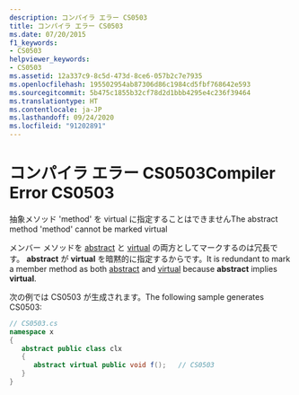 ```yaml
---
description: コンパイラ エラー CS0503
title: コンパイラ エラー CS0503
ms.date: 07/20/2015
f1_keywords:
- CS0503
helpviewer_keywords:
- CS0503
ms.assetid: 12a337c9-8c5d-473d-8ce6-057b2c7e7935
ms.openlocfilehash: 195502954ab87306d86c1984cd5fbf768642e593
ms.sourcegitcommit: 5b475c1855b32cf78d2d1bbb4295e4c236f39464
ms.translationtype: HT
ms.contentlocale: ja-JP
ms.lasthandoff: 09/24/2020
ms.locfileid: "91202891"
---
```

# <a name="compiler-error-cs0503"></a><span data-ttu-id="46381-103">コンパイラ エラー CS0503</span><span class="sxs-lookup"><span data-stu-id="46381-103">Compiler Error CS0503</span></span>

<span data-ttu-id="46381-104">抽象メソッド 'method' を virtual に指定することはできません</span><span class="sxs-lookup"><span data-stu-id="46381-104">The abstract method 'method' cannot be marked virtual</span></span>  
  
 <span data-ttu-id="46381-105">メンバー メソッドを [abstract](../language-reference/keywords/abstract.md) と [virtual](../language-reference/keywords/virtual.md) の両方としてマークするのは冗長です。 **abstract** が **virtual** を暗黙的に指定するからです。</span><span class="sxs-lookup"><span data-stu-id="46381-105">It is redundant to mark a member method as both [abstract](../language-reference/keywords/abstract.md) and [virtual](../language-reference/keywords/virtual.md) because **abstract** implies **virtual**.</span></span>  
  
 <span data-ttu-id="46381-106">次の例では CS0503 が生成されます。</span><span class="sxs-lookup"><span data-stu-id="46381-106">The following sample generates CS0503:</span></span>  
  
```csharp  
// CS0503.cs  
namespace x  
{  
   abstract public class clx  
   {  
      abstract virtual public void f();   // CS0503  
   }  
}  
```
